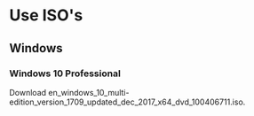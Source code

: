 # Use ISO's

## Windows

### Windows 10 Professional

Download en_windows_10_multi-edition_version_1709_updated_dec_2017_x64_dvd_100406711.iso.
